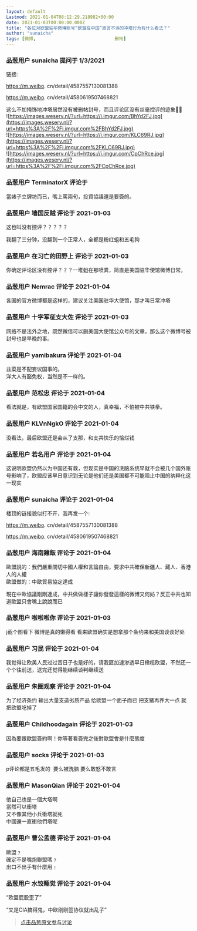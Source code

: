 ```yaml
---
layout: default
Lastmod: 2021-01-04T08:12:29.218982+00:00
date: 2021-01-03T00:00:00.000Z
title: "各位对欧盟驻华微博账号“欧盟在中国”直言不讳的冲塔行为有什么看法？"
author: "sunaicha"
tags: [微博,								删帖]
---
```



### 品葱用户 **sunaicha** 提问于 1/3/2021
    
链接:  
  
https://m.weibo. cn/detail/4587557130081388  
  
https://m.weibo. cn/detail/4580619507468821  
  
这么不加掩饰地冲塔居然没有被删帖封号，而且评论区没有丝毫控评的迹象🤣🤣  
![https://images.weserv.nl/?url=https://i.imgur.com/BhYd2FJ.jpg](https://images.weserv.nl/?url=https%3A%2F%2Fi.imgur.com%2FBhYd2FJ.jpg)  
![https://images.weserv.nl/?url=https://i.imgur.com/KLC69RJ.jpg](https://images.weserv.nl/?url=https%3A%2F%2Fi.imgur.com%2FKLC69RJ.jpg)  
![https://images.weserv.nl/?url=https://i.imgur.com/CpChRce.jpg](https://images.weserv.nl/?url=https%3A%2F%2Fi.imgur.com%2FCpChRce.jpg)
    
                

### 品葱用户 **TerminatorX** 评论于 
        
當婊子立牌坊而已，嘴上罵兩句，投資協議還是要簽的。
        
                

### 品葱用户 **墙国反贼** 评论于 2021-01-03
        
这也叫没有控评？？？？？  
  
我翻了三分钟，没翻到一个正常人，全都是粉红蛆和五毛狗
        
                

### 品葱用户 **在习亡的田野上** 评论于 2021-01-03
        
你确定评论区没有控评？？？一堆蛆在那喷粪，简直是美国驻华使馆微博日常。
        
                

### 品葱用户 **Nemrac** 评论于 2021-01-04
        
各国的官方微博都是这样的，建议关注美国驻华大使馆，那才叫日常冲塔
        
                

### 品葱用户 **十字军征支大佐** 评论于 2021-01-03
        
网络不是法外之地，既然微信可以删美国大使馆公众号的文章，那么这个微博号被封号也是早晚的事。
        
                

### 品葱用户 **yamibakura** 评论于 2021-01-04
        
韭菜是不配妄议国事的。  
洋大人有豁免权，当然是不一样的。
        
                

### 品葱用户 **范松忠** 评论于 2021-01-04
        
看法就是，有欧盟国家国籍的会中文的人，真幸福，不怕被中共铁拳。
        
                

### 品葱用户 **KLVnNgkO** 评论于 2021-01-04
        
没看法，最后欧盟还是会从了支那，和支共快乐的恰烂钱
        
                

### 品葱用户 **若名用户** 评论于 2021-01-04
        
这说明欧盟仍然以为中国还有救，但现实是中国的洗脑系统早就不会被几个国外账号影响了，欧盟应该早日意识到无论是他们还是美国都不可能阻止中国的纳粹化这一现实
        
                

### 品葱用户 **sunaicha** 评论于 2021-01-04
        
楼顶的链接貌似打不开，我再发一个:  
  
https://m.weibo. cn/detail/4587557130081388  
  
https://m.weibo. cn/detail/4580619507468821
        
                

### 品葱用户 **海南雞飯** 评论于 2021-01-04
        
歐盟說的：我們嚴重關切中國人權和言論自由，要求中共確保新疆人、藏人、香港人的人權  
歐盟做的：中歐貿易協定達成  
  
現在中歐協議剛剛達成，中共做做樣子讓你發發這樣的微博又何妨？反正中共也知道歐盟只會嘴上說說而已
        
                

### 品葱用户 **啦啦啦你** 评论于 2021-01-03
        
j截个图看下 微博是真的懒得看 看来欧盟确实是想拿那个条约来和美国谈谈好处
        
                

### 品葱用户 **习民** 评论于 2021-01-04
        
我觉得让欧美人民过过苦日子也是好的，请我匪加速渗透早日橄榄欧盟，不然还一个个往前送，送完还觉得能继续谈判继续送
        
                

### 品葱用户 **朱圈观察** 评论于 2021-01-04
        
为了经济条约 输出大量支造劣质产品 给欧盟一个面子而已 把支猪再养大一点 就把欧盟吃掉了
        
                

### 品葱用户 **Childhoodagain** 评论于 2021-01-03
        
因為要跟歐盟簽約啊！你等著看簽完之後對歐盟會是什麼態度
        
                

### 品葱用户 **socks** 评论于 2021-01-03
        
p评论都是五毛发的  要么被洗脑 要么敢怒不敢言
        
                

### 品葱用户 **MasonQian** 评论于 2021-01-04
        
他自己也是一個大塔啊  
當然可以衝塔  
又不像其他小兵衝塔就死  
中國還一直衝他們塔呢
        
                

### 品葱用户 **曹公孟德** 评论于 2021-01-04
        
歐盟﹖  
確定不是嘴炮聯盟嗎﹖  
出口不出手有什麼用﹗
        
                

### 品葱用户 **水饺睡觉** 评论于 2021-01-04
        
“欧盟屁股歪了”  
  
“又是CIA搞得鬼，中欧刚刚签协议就出乱子”
        
                





> [点击品葱原文参与讨论](https://pincong.rocks/question/35206)

